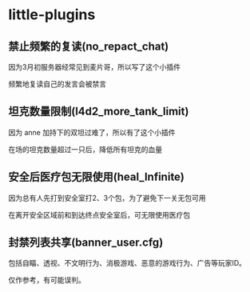 # little-plugins
## 禁止频繁的复读(no_repact_chat)
因为3月初服务器经常见到麦片哥，所以写了这个小插件

频繁地复读自己的发言会被禁言

## 坦克数量限制(l4d2_more_tank_limit)
因为 anne 加持下的双坦过难了，所以有了这个小插件

在场的坦克数量超过一只后，降低所有坦克的血量


## 安全后医疗包无限使用(heal_Infinite)
因为总有人先打到安全室打2、3个包，为了避免下一关无包可用

在离开安全区域前和到达终点安全室后，可无限使用医疗包

## 封禁列表共享(banner_user.cfg)
包括自瞄、透视、不文明行为、消极游戏、恶意的游戏行为、广告等玩家ID。

仅作参考，有可能误判。
